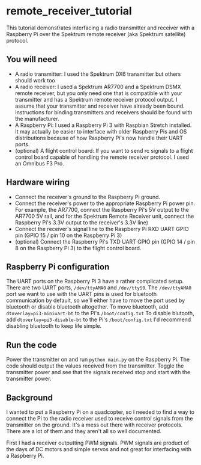 # remote_receiver_tutorial

This tutorial demonstrates interfacing a radio transmitter and receiver with a
Raspberry Pi over the Spektrum remote receiver (aka Spektrum satellite)
protocol.

## You will need
* A radio transmitter: I used the Spektrum DX6 transmitter but others should
work too
* A radio receiver: I used a Spektrum AR7700 and a Spektrum DSMX remote
receiver, but you only need one that is compatible with
your transmitter and has a Spektrum remote receiver protocol output. I assume
that your transmitter and receiver have already been bound. Instructions
for binding transmitters and receivers should be found with the manufacturer.
* A Raspberry Pi: I used a Raspberry Pi 3 with Raspbian Stretch installed.
It may actually be easier to interface with older Raspberry Pis and OS 
distributions because of how Raspberry Pi's now handle their UART ports.
* (optional) A flight control board: If you want to send rc signals to a flight
control board capable of handling the remote receiver protocol. I used an
Omnibus F3 Pro.

## Hardware wiring
* Connect the receiver's ground to the Raspberry Pi ground.
* Connect the receiver's power to the appropriate Raspberry Pi power
pin. For example, the AR7700, connect the Raspberry Pi's 5V output to the
AR7700 5V rail, and for the Spektrum Remote Receiver unit, connect the
Raspberry Pi's 3.3V output to the receiver's 3.3V line)
* Connect the receiver's signal line to the Raspberry Pi RXD UART GPIO pin
(GPIO 15 / pin 10 on the Raspberry Pi 3)
* (optional) Connect the Raspberry Pi's TXD UART GPIO pin (GPIO 14 / pin 8 on
the Raspberry Pi 3) to the flight control board.

## Raspberry Pi configuration
The UART ports on the Raspberry Pi 3 have a rather complicated setup.
There are two UART ports, `/dev/ttyAMA0` and `/dev/ttyS0`. 
The `/dev/ttyAMA0` port we want to use with the UART pins is used for 
bluetooth communication by default, so we'll either have to move the port used
by bluetooth or disable bluetooth altogether.
To move bluetooth, add
`dtoverlay=pi3-miniuart-bt` to the Pi's `/boot/config.txt`
To disable blutooth, add
`dtoverlay=pi3-disable-bt` to the Pi's `/boot/config.txt`
I'd recommend disabling bluetooth to keep life simple.

## Run the code
Power the transmitter on and run `python main.py` on the Raspberry Pi. The code
should output the values received from the transmitter. Toggle the transmitter
power and see that the signals received stop and start with the transmitter
power.

## Background
I wanted to put a Raspberry Pi on a quadcopter, so I needed to find a way to
connect the Pi to the radio receiver used to receive control signals from the
transmitter on the ground. It's a mess out there with receiver protocols. There
are a lot of them and they aren't all so well documented.

First I had a receiver outputting PWM signals. PWM signals are product of the
days of DC motors and simple servos and not great for interfacing with a
Raspberry Pi.
